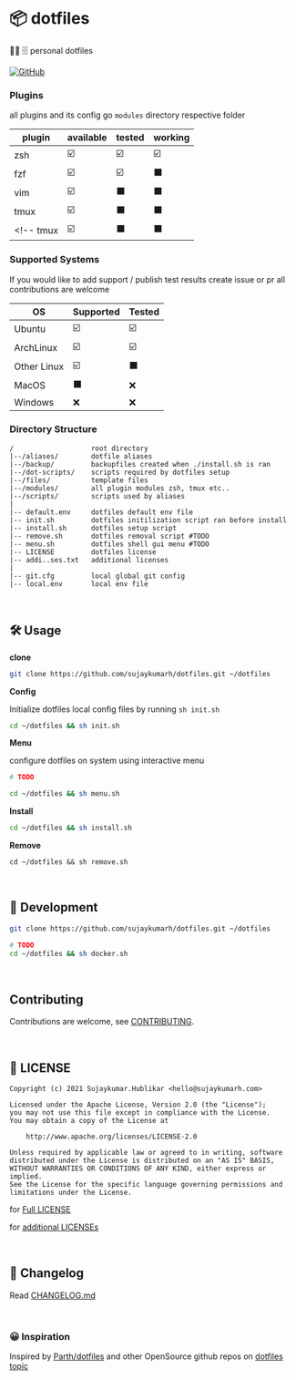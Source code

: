 # 📦 dotfiles

🧑‍💻 🗄️ personal dotfiles

[![GitHub](https://img.shields.io/github/license/sujaykumarh/dotfiles)](https://github.com/sujaykumarh/dotfiles/blob/main/LICENSE)


### Plugins

all plugins and its config go `modules` directory respective folder

plugin | available | tested | working | 
------ | --------- | ------ | ------- |
zsh     | ☑️ | ☑️ | ☑️ |
fzf     | ☑️ | ☑️ | ⬛ |
vim     | ☑️ | ⬛ | ⬛ |
tmux    | ☑️ | ⬛ | ⬛ |
<!-- tmux    | ☑️ | ⬛ | ⬛ | -->

<!-- ⬛ ☑️ ❌ -->

### Supported Systems

If you would like to add support / publish test results create issue or pr all contributions are welcome

OS | Supported | Tested
-- | --------- | --------
Ubuntu          | ☑️ | ☑️ |
ArchLinux       | ☑️ | ☑️ |
Other Linux     | ☑️ | ⬛ |
MacOS           | ⬛ | ❌ |
Windows         | ❌ | ❌ |


### Directory Structure

```
/                   root directory
|--/aliases/        dotfile aliases
|--/backup/         backupfiles created when ./install.sh is ran
|--/dot-scripts/    scripts required by dotfiles setup
|--/files/          template files
|--/modules/        all plugin modules zsh, tmux etc..
|--/scripts/        scripts used by aliases 
|
|-- default.env     dotfiles default env file 
|-- init.sh         dotfiles initilization script ran before install
|-- install.sh      dotfiles setup script
|-- remove.sh       dotfiles removal script #TODO
|-- menu.sh         dotfiles shell gui menu #TODO
|-- LICENSE         dotfiles license
|-- addi..ses.txt   additional licenses
|
|-- git.cfg         local global git config
|-- local.env       local env file
```

<br>

## 🛠️ Usage

**clone**

```bash
git clone https://github.com/sujaykumarh/dotfiles.git ~/dotfiles
```

**Config**

Initialize dotfiles local config files by running `sh init.sh`

```bash
cd ~/dotfiles && sh init.sh
```

**Menu**

configure dotfiles on system using interactive menu

```bash
# TODO

cd ~/dotfiles && sh menu.sh
```

**Install**

```bash
cd ~/dotfiles && sh install.sh
```

**Remove**

```
cd ~/dotfiles && sh remove.sh
```

<br>

## 🔧 Development


```bash
git clone https://github.com/sujaykumarh/dotfiles.git ~/dotfiles

# TODO
cd ~/dotfiles && sh docker.sh
```

<br>

## Contributing

Contributions are welcome, see [CONTRIBUTING](https://github.com/sujaykumarh/dotfiles/blob/main/.github/CONTRIBUTING.md).

<br>

## 📄 LICENSE


```
Copyright (c) 2021 Sujaykumar.Hublikar <hello@sujaykumarh.com>

Licensed under the Apache License, Version 2.0 (the "License");
you may not use this file except in compliance with the License.
You may obtain a copy of the License at

    http://www.apache.org/licenses/LICENSE-2.0

Unless required by applicable law or agreed to in writing, software
distributed under the License is distributed on an "AS IS" BASIS,
WITHOUT WARRANTIES OR CONDITIONS OF ANY KIND, either express or implied.
See the License for the specific language governing permissions and
limitations under the License.
```

for [Full LICENSE](https://github.com/sujaykumarh/dotfiles/blob/main/LICENSE)

for [additional LICENSEs](https://github.com/sujaykumarh/dotfiles/blob/main/additional-licenses.txt)


<br>

## 📅 Changelog

Read [CHANGELOG.md](https://github.com/sujaykumarh/dotfiles/blob/main/CHANGELOG.md)

<br>

### 😀 Inspiration

Inspired by [Parth/dotfiles](https://github.com/Parth/dotfiles) and other OpenSource github repos on [dotfiles topic](https://github.com/topics/dotfiles)